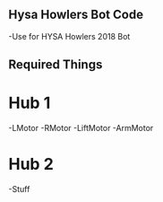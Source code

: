 ## Hysa Howlers Bot Code
-Use for HYSA Howlers 2018 Bot
## Required Things
# Hub 1
  -LMotor
  -RMotor
  -LiftMotor
  -ArmMotor
# Hub 2
  -Stuff
